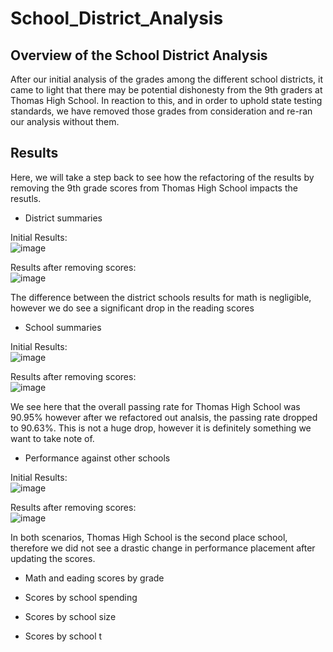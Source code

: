 # School_District_Analysis

## Overview of the School District Analysis
After our initial analysis of the grades among the different school districts, it came to light that there may be potential dishonesty from the 9th graders at Thomas High School. In reaction to this, and in order to uphold state testing standards, we have removed those grades from consideration and re-ran our analysis without them.

## Results
Here, we will take a step back to see how the refactoring of the results by removing the 9th grade scores from Thomas High School impacts the resutls.

 - District summaries

Initial Results:<br /> 
![image](https://user-images.githubusercontent.com/96206626/151721994-9e055d1a-f59d-41fb-99f9-4ddcb36ebcd8.png)

Results after removing scores:<br /> 
![image](https://user-images.githubusercontent.com/96206626/151722011-af1a114a-2b6e-4e63-9fff-dea27573545b.png)

The difference between the district schools results for math is negligible, however we do see a significant drop in the reading scores

 - School summaries

Initial Results:<br /> 
![image](https://user-images.githubusercontent.com/96206626/151721701-323e58ab-7bef-4a87-a2d7-904b7f935e38.png)

Results after removing scores:<br /> 
![image](https://user-images.githubusercontent.com/96206626/151721722-480f3ee9-b663-4769-9223-88c47085e810.png)

We see here that the overall passing rate for Thomas High School was 90.95% however after we refactored out analsis, the passing rate dropped to 90.63%. This is not a huge drop, however it is definitely something we want to take note of.

 - Performance against other schools

Initial Results:<br /> 
![image](https://user-images.githubusercontent.com/96206626/151721825-038f7ff2-77af-4730-9f80-307c97eb2777.png)

Results after removing scores:<br /> 
![image](https://user-images.githubusercontent.com/96206626/151721852-4ec657b5-5c9a-4892-82ce-8b497a8db970.png)

In both scenarios, Thomas High School is the second place school, therefore we did not see a drastic change in performance placement after updating the scores.

 - Math and eading scores by grade


 - Scores by school spending


 - Scores by school size


 - Scores by school t
